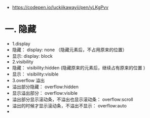 - https://codepen.io/luckiikawayii/pen/yLKgPvv
# 一. 隐藏
- 1.display
- 隐藏： display: none （隐藏元素后，不占用原来的位置）
- 显示:  display: block
- 2.visibility
- 隐藏： visibility:hidden (隐藏原来的元素后，继续占有原来的位置 )
- 显示： visibility:visible
- 3.overflow 溢出
- 溢出部分隐藏： overflow:hidden
- 显示溢出部分： overflow:visible
- 溢出部分显示滚动条，不溢出也显示滚动条： overflow:scroll
- 溢出的时候才显示滚动条，不溢出不显示： overflow:auto
- 
